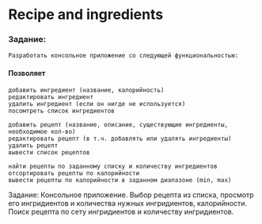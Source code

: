 # Recipe and ingredients

### Задание:
    Разработать консольное приложение со следующей функциональностью:

#### Позволяет

    добавить ингредиент (название, калорийность) 
    редактировать ингредиент 
    удалить ингредиент (если он нигде не используется) 
    посомтреть список ингредиентов 

    добавить рецепт (название, описание, существующие ингредиенты, необходимое кол-во) 
    редактировать рецепт (в т.ч. добавлять или удалять ингредиенты) 
    удалить рецепт 
    вывести список рецептов 

    найти рецепты по заданному списку и количеству ингредиентов 
    отсортировать рецепты по калорийности
    вывести рецепты по калорийности в заданном диапазоне (min, max)

Задание:
Консольное приложение.
Выбор рецепта из списка, просмотр его ингридиентов и количества нужных ингридиентов, калорийности.
Поиск рецепта по сету ингридиентов и количеству ингридиентов.

